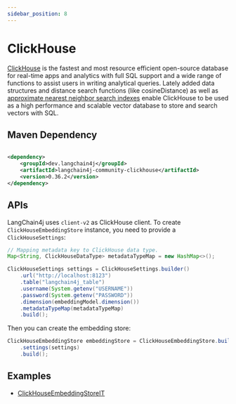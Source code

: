 ```yaml
---
sidebar_position: 8
---
```


# ClickHouse

[ClickHouse](https://clickhouse.com/) is the fastest and most resource efficient open-source
database for real-time apps and analytics with full SQL support and a wide range of functions to
assist users in writing analytical queries. Lately added data structures and distance search
functions (like cosineDistance) as well
as [approximate nearest neighbor search indexes](https://clickhouse.com/docs/en/engines/table-engines/mergetree-family/annindexes)
enable ClickHouse to be used as a high performance and scalable vector database to store and search
vectors with SQL.

## Maven Dependency

```xml

<dependency>
    <groupId>dev.langchain4j</groupId>
    <artifactId>langchain4j-community-clickhouse</artifactId>
    <version>0.36.2</version>
</dependency>
```

## APIs

LangChain4j uses `client-v2` as ClickHouse client. To create `ClickHouseEmbeddingStore` instance, you need to provide a `ClickHouseSettings`:

```java
// Mapping metadata key to ClickHouse data type.
Map<String, ClickHouseDataType> metadataTypeMap = new HashMap<>();

ClickHouseSettings settings = ClickHouseSettings.builder()
    .url("http://localhost:8123")
    .table("langchain4j_table")
    .username(System.getenv("USERNAME"))
    .password(System.getenv("PASSWORD"))
    .dimension(embeddingModel.dimension())
    .metadataTypeMap(metadataTypeMap)
    .build();
```

Then you can create the embedding store:

```java
ClickHouseEmbeddingStore embeddingStore = ClickHouseEmbeddingStore.builder()
    .settings(settings)
    .build();
```

## Examples

- [ClickHouseEmbeddingStoreIT](https://github.com/langchain4j/langchain4j-community/blob/main/langchain4j-community-clickhouse/src/test/java/dev/langchain4j/community/store/embedding/clickhouse/ClickHouseEmbeddingStoreIT.java)

